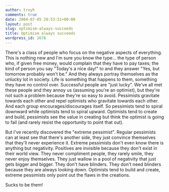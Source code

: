 ```yaml
---
author: troyh
comments: true
date: 2004-07-05 20:53:51+00:00
layout: post
slug: optimism-always-succeeds
title: Optimism always succeeds
wordpress_id: 2676
---
```


There's a class of people who focus on the negative aspects of everything. This is nothing new and I'm sure you know the type... the type of person who, if given free money, would complain that they have to pay taxes; the kind of person you say "Today's a nice day!" to and they answer "Yes, but tomorrow probably won't be." And they always portray themselves as the unlucky lot in society. Life is something that happens to them, something they have no control over. Successful people are "just lucky". We've all met these people and they annoy us (assuming you're an optimist), but they're not such a problem because they're so easy to avoid. Pessimists gravitate towards each other and repel optimists who gravitate towards each other. And each group encourages/discourages itself. So pessimists tend to spiral downward while optimists tend to spiral upward. Optimists tend to create and build, pessimists see the value in creating but think the optimist is going to fail (and rarely resist the opportunity to point that out).

But I've recently discovered the "extreme pessimist". Regular pessimists can at least see that there's another side, they just convince themselves that they'll never experience it. Extreme pessimists don't even know there is anything but negativity. Positives are invisible because they don't exist in their world view. They never compliment people, they rarely smile, they never enjoy themselves. They just wallow in a pool of negativity that just gets bigger and bigger. They don't have blinders. They don't need blinders because they are always looking down. Optimists tend to build and create, extreme pessimists only point out the flaws in the creations.

Sucks to be them!
